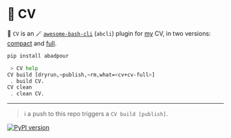 # 📜 CV

📜 `CV` is an 🪄 [`awesome-bash-cli`](https://github.com/kamangir/awesome-bash-cli) (`abcli`) plugin for [my](https://abadpour.com/) CV, in two versions: [compact](https://abadpour-com.s3.ca-central-1.amazonaws.com/cv/arash-abadpour-resume.pdf) and [full](https://abadpour-com.s3.ca-central-1.amazonaws.com/cv/arash-abadpour-resume-full.pdf).

```bash
pip install abadpour
```

```bash
 > CV help
CV build [dryrun,~publish,~rm,what=<cv+cv-full>]
 . build CV.
CV clean
 . clean CV.
```

---

> ℹ️ a push to this repo triggers a `CV build [publish]`.

[![PyPI version](https://img.shields.io/pypi/v/abadpour.svg)](https://pypi.org/project/abadpour/)

